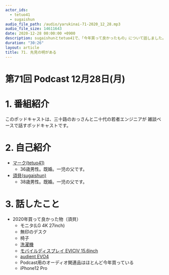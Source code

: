 ```yaml
---
actor_ids:
  - tetuo41
  - sugaishun
audio_file_path: /audio/yarukinai-71-2020_12_28.mp3
audio_file_size: 14611643
date: 2020-12-28 00:00:00 +0900
description: sugaishunとtetuo41で、「今年買って良かったもの」について話しました。
duration: "30:26"
layout: article
title: 71. 先見の明がある
---
```


# 第71回 Podcast 12月28日(月)

# 1. 番組紹介
  このポッドキャストは、三十路のおっさんと二十代の若者エンジニアが
  雑談ベースで話すポッドキャストです。

# 2. 自己紹介
- [マーク(tetuo41)](https://twitter.com/tetuo41)
  - 36歳男性。既婚。一児の父です。
- [須貝(sugaishun)](https://twitter.com/sugaishun)
  - 38歳男性。既婚。一児の父です。

# 3. 話したこと
- 2020年買って良かった物（須貝）
  - モニタ(LG 4K 27inch)
  - 無印のデスク
  - 椅子
  - [洗濯機](https://panasonic.jp/wash/products/na_vx900b.html)
  - [モバイルディスプレイ EVICIV 15.6inch](https://www.amazon.co.jp/gp/product/B07ZNTHZHZ/)
  - [audient EVO4](http://www.allaccess.co.jp/audient/evo4/)
  - Podcast用のオーディオ関連品はほとんど今年買っている
  - iPhone12 Pro
